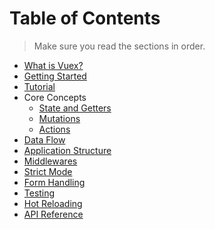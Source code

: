 # Table of Contents

> Make sure you read the sections in order.

- [What is Vuex?](intro.md)
- [Getting Started](getting-started.md)
- [Tutorial](tutorial.md)
- Core Concepts
  - [State and Getters](state.md)
  - [Mutations](mutations.md)
  - [Actions](actions.md)
- [Data Flow](data-flow.md)
- [Application Structure](structure.md)
- [Middlewares](middlewares.md)
- [Strict Mode](strict.md)
- [Form Handling](forms.md)
- [Testing](testing.md)
- [Hot Reloading](hot-reload.md)
- [API Reference](api.md)
